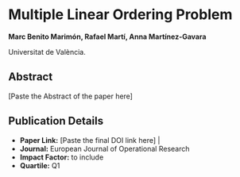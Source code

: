 # Multiple Linear Ordering Problem 

**Marc Benito Marimón, Rafael Martí, Anna Martínez-Gavara**

Universitat de València.

## Abstract
[Paste the Abstract of the paper here]

## Publication Details

- **Paper Link:** [Paste the final DOI link here] |
- **Journal:**  European Journal of Operational Research
- **Impact Factor:**  to include 
- **Quartile:**  Q1




 

